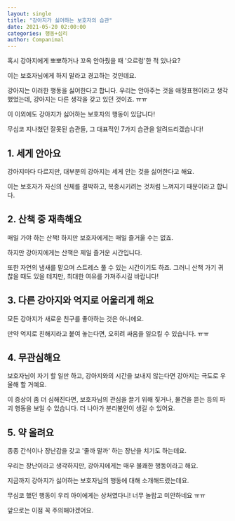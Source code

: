 ```yaml
---
layout: single
title: "강아지가 싫어하는 보호자의 습관"
date: 2021-05-20 02:00:00
categories: 행동+심리
author: Companimal
---
```


혹시 강아지에게 뽀뽀하거나 꼬옥 안아줬을 때 '으르렁'한 적 있나요?

이는 보호자님에게 하지 말라고 경고하는 것인데요.

강아지는 이러한 행동을 싫어한다고 합니다. 우리는 안아주는 것을 애정표현이라고 생각했었는데, 강아지는 다른 생각을 갖고 있던 것이죠. ㅠㅠ

이 이외에도 강아지가 싫어하는 보호자의 행동이 있답니다!

무심코 지나쳤던 잘못된 습관들, 그 대표적인 7가지 습관을 알려드리겠습니다!

## 1. 세게 안아요

강아지마다 다르지만, 대부분의 강아지는 세게 안는 것을 싫어한다고 해요.

이는 보호자가 자신의 신체를 결박하고, 복종시키려는 것처럼 느껴지기 때문이라고 합니다.

## 2. 산책 중 재촉해요

매일 가야 하는 산책! 하지만 보호자에게는 매일 즐거울 수는 없죠.

하지만 강아지에게는 산책은 제일 즐거운 시간입니다.

또한 자연의 냄새를 맡으며 스트레스 풀 수 있는 시간이기도 하죠. 그러니 산책 가기 귀찮을 때도 있을 테지만, 최대한 여유를 가져주시길 바랍니다!

## 3. 다른 강아지와 억지로 어울리게 해요

모든 강아지가 새로운 친구를 좋아하는 것은 아니에요.

만약 억지로 친해지라고 붙여 놓는다면, 오히려 싸움을 일으킬 수 있습니다. ㅠㅠ

## 4. 무관심해요

보호자님이 자기 할 일만 하고, 강아지와의 시간을 보내지 않는다면 강아지는 극도로 우울해 할 거예요.

이 증상이 좀 더 심해진다면, 보호자님의 관심을 끌기 위해 짖거나, 물건을 뜯는 등의 파괴 행동을 보일 수 있습니다. 더 나아가 분리불안이 생길 수 있어요.

## 5. 약 올려요

종종 간식이나 장난감을 갖고 '줄까 말까' 하는 장난을 치기도 하는데요.

우리는 장난이라고 생각하지만, 강아지에게는 매우 불쾌한 행동이라고 해요.

지금까지 강아지가 싫어하는 보호자님의 행동에 대해 소개해드렸는데요.

무심코 했던 행동이 우리 아이에게는 상처였다니! 너무 놀랍고 미안하네요 ㅠㅠ

앞으로는 이점 꼭 주의해야겠어요.
